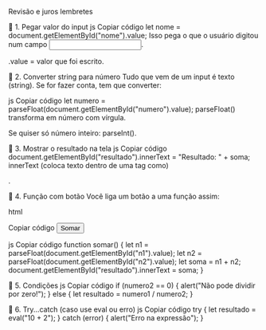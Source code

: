 Revisão e juros
lembretes 

📌 1. Pegar valor do input
js
Copiar código
let nome = document.getElementById("nome").value;
Isso pega o que o usuário digitou num campo <input id="nome">.

.value = valor que foi escrito.

📌 2. Converter string para número
Tudo que vem de um input é texto (string). Se for fazer conta, tem que converter:

js
Copiar código
let numero = parseFloat(document.getElementById("numero").value);
parseFloat() transforma em número com vírgula.

Se quiser só número inteiro: parseInt().

📌 3. Mostrar o resultado na tela
js
Copiar código
document.getElementById("resultado").innerText = "Resultado: " + soma;
innerText (coloca texto dentro de uma tag como) <p id="resultado">.

📌 4. Função com botão
Você liga um botão a uma função assim:

html

Copiar código
<button onclick="somar()">Somar</button>

js
Copiar código
function somar() {
  let n1 = parseFloat(document.getElementById("n1").value);
  let n2 = parseFloat(document.getElementById("n2").value);
  let soma = n1 + n2;
  document.getElementById("resultado").innerText = soma;
}

📌 5. Condições
js
Copiar código
if (numero2 == 0) {
  alert("Não pode dividir por zero!");
} else {
  let resultado = numero1 / numero2;
}


📌 6. Try...catch (caso use eval ou erro)
js
Copiar código
try {
  let resultado = eval("10 + 2");
} catch (error) {
  alert("Erro na expressão");
}
